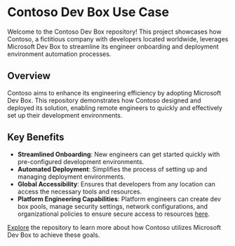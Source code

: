 # Contoso Dev Box Use Case

Welcome to the Contoso Dev Box repository! This project showcases how Contoso, a fictitious company with developers located worldwide, leverages Microsoft Dev Box to streamline its engineer onboarding and deployment environment automation processes.

## Overview

Contoso aims to enhance its engineering efficiency by adopting Microsoft Dev Box. This repository demonstrates how Contoso designed and deployed its solution, enabling remote engineers to quickly and effectively set up their development environments.

## Key Benefits

- **Streamlined Onboarding**: New engineers can get started quickly with pre-configured development environments.
- **Automated Deployment**: Simplifies the process of setting up and managing deployment environments.
- **Global Accessibility**: Ensures that developers from any location can access the necessary tools and resources.
- **Platform Engineering Capabilities**: Platform engineers can create dev box pools, manage security settings, network configurations, and organizational policies to ensure secure access to resources [here](https://learn.microsoft.com/en-us/azure/dev-box/overview-what-is-microsoft-dev-box).

[Explore](https://evilazaro.github.io/DevExp-DevBox/) the repository to learn more about how Contoso utilizes Microsoft Dev Box to achieve these goals. 
